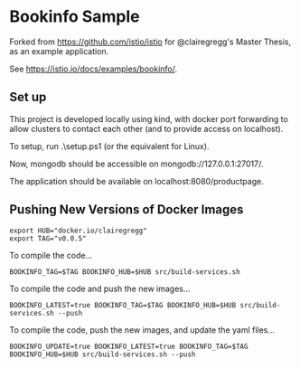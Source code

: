 # Bookinfo Sample

Forked from https://github.com/istio/istio for @clairegregg's Master Thesis, as an example application.

See <https://istio.io/docs/examples/bookinfo/>.

## Set up 
This project is developed locally using kind, with docker port forwarding to allow clusters to contact each other (and to provide access on localhost).

To setup, run .\setup.ps1 (or the equivalent for Linux).

Now, mongodb should be accessible on mongodb://127.0.0.1:27017/.

The application should be available on localhost:8080/productpage.

## Pushing New Versions of Docker Images

```
export HUB="docker.io/clairegregg"
export TAG="v0.0.5"
```

To compile the code...
```
BOOKINFO_TAG=$TAG BOOKINFO_HUB=$HUB src/build-services.sh
```

To compile the code and push the new images...
```
BOOKINFO_LATEST=true BOOKINFO_TAG=$TAG BOOKINFO_HUB=$HUB src/build-services.sh --push
```

To compile the code, push the new images, and update the yaml files...
```
BOOKINFO_UPDATE=true BOOKINFO_LATEST=true BOOKINFO_TAG=$TAG BOOKINFO_HUB=$HUB src/build-services.sh --push
```